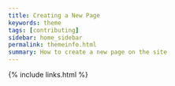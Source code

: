 ```yaml
---
title: Creating a New Page
keywords: theme
tags: [contributing]
sidebar: home_sidebar
permalink: themeinfo.html
summary: How to create a new page on the site
---
```




{% include links.html %}